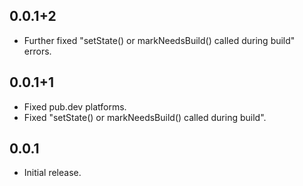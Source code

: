 ## 0.0.1+2

* Further fixed "setState() or markNeedsBuild() called during build" errors.

## 0.0.1+1

* Fixed pub.dev platforms.
* Fixed "setState() or markNeedsBuild() called during build".

## 0.0.1

* Initial release.
